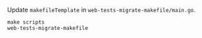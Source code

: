 Update `makefileTemplate` in `web-tests-migrate-makefile/main.go`.

```
make scripts
web-tests-migrate-makefile
```
